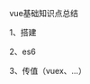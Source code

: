 vue基础知识点总结

1、搭建

2、es6

3、传值（vuex、...）




























































